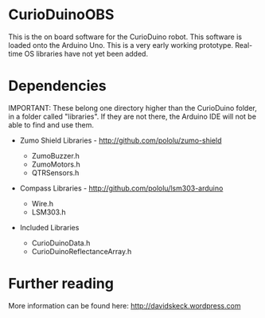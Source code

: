 CurioDuinoOBS
=============
This is the on board software for the CurioDuino robot. This software is loaded onto the Arduino Uno. This is a very early working prototype. Real-time OS libraries have not yet been added.

Dependencies
=============

IMPORTANT: These belong one directory higher than the CurioDuino folder, in a folder called "libraries". If they are not there, the Arduino IDE will not be able to find and use them.

* Zumo Shield Libraries - http://github.com/pololu/zumo-shield
  * ZumoBuzzer.h
  * ZumoMotors.h
  * QTRSensors.h

* Compass Libraries - http://github.com/pololu/lsm303-arduino
  * Wire.h
  * LSM303.h

* Included Libraries
  * CurioDuinoData.h 
  * CurioDuinoReflectanceArray.h

Further reading
=============
More information can be found here: http://davidskeck.wordpress.com
